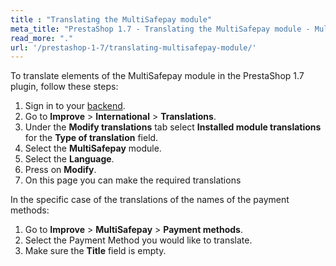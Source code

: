 ```yaml
---
title : "Translating the MultiSafepay module"
meta_title: "PrestaShop 1.7 - Translating the MultiSafepay module - MultiSafepay Docs"
read_more: "."
url: '/prestashop-1-7/translating-multisafepay-module/'
---
```

To translate elements of the MultiSafepay module in the PrestaShop 1.7 plugin, follow these steps:


1. Sign in to your [backend](/glossaries/multisafepay-glossary/#backend).
2. Go to **Improve** > **International** > **Translations**.
3. Under the **Modify translations** tab select **Installed module translations** for the **Type of translation** field.
4. Select the **MultiSafepay** module.
5. Select the **Language**.
6. Press on **Modify**.
7. On this page you can make the required translations


In the specific case of the translations of the names of the payment methods:

1. Go to **Improve** > **MultiSafepay** > **Payment methods**.
2. Select the Payment Method you would like to translate.
3. Make sure the **Title** field is empty.


    
